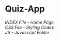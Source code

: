# Quiz-App

<i>INDEX File - Home Page <br>
CSS File - Styling Codes<br>
JS - Javascript Folder<br>
</i>
